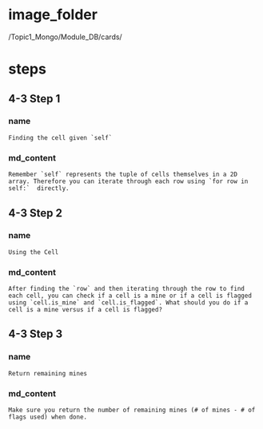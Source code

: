 # image_folder
/Topic1_Mongo/Module_DB/cards/

# steps

## 4-3 Step 1

### name
```
Finding the cell given `self`
```

### md_content
```
Remember `self` represents the tuple of cells themselves in a 2D array. Therefore you can iterate through each row using `for row in self:`  directly.
```
## 4-3 Step 2

### name
```
Using the Cell
```

### md_content
```
After finding the `row` and then iterating through the row to find each cell, you can check if a cell is a mine or if a cell is flagged using `cell.is_mine` and `cell.is_flagged`. What should you do if a cell is a mine versus if a cell is flagged? 
```
## 4-3 Step 3

### name
```
Return remaining mines
```

### md_content
```
Make sure you return the number of remaining mines (# of mines - # of flags used) when done. 
```



